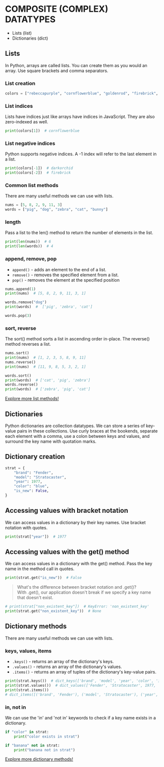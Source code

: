 # COMPOSITE (COMPLEX) DATATYPES
- Lists (list)
- Dictionaries (dict)

## Lists
In Python, arrays are called lists. You can
create them as you would an array. Use square
brackets and comma separators.

### List creation
```py
colors = ["rebeccapurple", "cornflowerblue", "goldenrod", "firebrick", "darkorchid"]
```

### List indices

Lists have indices just like arrays have indices in
JavaScript. They are also zero-indexed as well.

```py
print(colors[1])  # cornflowerblue
```

### List negative indices

Python supports negative indices. A -1 index will refer
to the last element in a list.

```py
print(colors[-1])  # darkorchid
print(colors[-2])  # firebrick
```

### Common list methods

There are many useful methods we can use with lists.

```py
nums = [5, 8, 2, 9, 11, 3]
words = ["pig", "dog", "zebra", "cat", "bunny"]
```

### length

Pass a list to the len() method to return the number of
elements in the list.

```py
print(len(nums))  # 6
print(len(words))  # 4
```

### append, remove, pop
- `append()` - adds an element to the end of a list.
- `remove()` - removes the specified element from a list.
- `pop()` - removes the element at the specified position

```py
nums.append(1)
print(nums)  # [5, 8, 2, 9, 11, 3, 1]

words.remove("dog")
print(words)  #  ['pig', 'zebra', 'cat']

words.pop(3)
```

### sort, reverse

The sort() method sorts a list in ascending order in-place.
The reverse() method reverses a list.

```py
nums.sort()
print(nums)  # [1, 2, 3, 5, 8, 9, 11]
nums.reverse()
print(nums)  # [11, 9, 8, 5, 3, 2, 1]

words.sort()
print(words)  # ['cat', 'pig', 'zebra']
words.reverse()
print(words)  # ['zebra', 'pig', 'cat']
```

[Explore more list methods!](https://www.w3schools.com/python/python_ref_list.asp)

## Dictionaries
Python dictionaries are collection datatypes. We can
store a series of key-value pairs in these collections.
Use curly braces at the bookends, separate each element
with a comma, use a colon between keys and values, and
surround the key name with quotation marks.

## Dictionary creation
```py
strat = {
    "brand": "Fender",
    "model": "Stratocaster",
    "year": 1977,
    "color": "blue",
    "is_new": False,
}
```

## Accessing values with bracket notation

We can access values in a dictionary by their
key names. Use bracket notation with quotes.

```py
print(strat["year"])  # 1977
```

## Accessing values with the get() method

We can access values in a dictionary with the get()
method. Pass the key name in the method call in quotes.

```py
print(strat.get("is_new"))  # False
```

> What's the difference between bracket notation and .get()?  
> With .get(), our application doesn't break if we specify a key name that doesn't exist.

```py
# print(strat["non_existent_key"])  # KeyError: 'non_existent_key'
print(strat.get("non_existent_key"))  # None
```

## Dictionary methods
There are many useful methods we can use with lists.

### keys, values, items

- `.keys()` - returns an array of the dictionary's keys.
- `.values()` - returns an array of the dictionary's values.
- `.items()` - returns an array of tuples of the dictionary's key-value pairs.

```py
print(strat.keys())  # dict_keys(['brand', 'model', 'year', 'color', 'is_new'])
print(strat.values())  # dict_values(['Fender', 'Stratocaster', 1977, 'blue', False])
print(strat.items())
# dict_items([('brand', 'Fender'), ('model', 'Stratocaster'), ('year', 1977), ('color', 'blue'), ('is_new', False)])
```

### in, not in

We can use the 'in' and 'not in' keywords to check if a key
name exists in a dictionary.

```py
if "color" in strat:
    print("color exists in strat")

if "banana" not in strat:
    print("banana not in strat")
```

[Explore more dictionary methods!](https://www.w3schools.com/python/python_ref_dictionary.asp)
